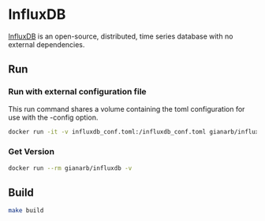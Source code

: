 # InfluxDB
[InfluxDB](http://influxdb.com) is an open-source, distributed, time series database with no external dependencies.

## Run

### Run with external configuration file

This run command shares a volume containing the toml configuration for use with the -config option.

```bash
docker run -it -v influxdb_conf.toml:/influxdb_conf.toml gianarb/influxdb -config=/influxdb_conf.toml
```

### Get Version

```bash
docker run --rm gianarb/influxdb -v
```

## Build

```bash
make build
```
